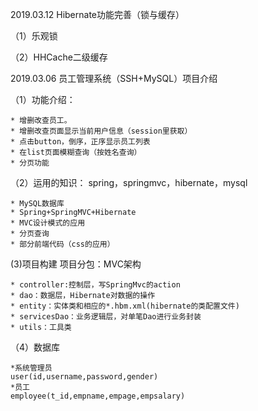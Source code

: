 2019.03.12
Hibernate功能完善（锁与缓存）

（1）乐观锁
	
（2）HHCache二级缓存
	

2019.03.06
员工管理系统（SSH+MySQL）项目介绍

（1）功能介绍：

	* 增删改查员工。
	* 增删改查页面显示当前用户信息（session里获取）
	* 点击button，倒序，正序显示员工列表
	* 在list页面模糊查询（按姓名查询）
	* 分页功能


（2）运用的知识：
spring，springmvc，hibernate，mysql


	* MySQL数据库
	* Spring+SpringMVC+Hibernate
	* MVC设计模式的应用
	* 分页查询
	* 部分前端代码（css的应用）



 (3)项目构建 
  项目分包：MVC架构

	* controller:控制层，写SpringMvc的action
	* dao：数据层，Hibernate对数据的操作
	* entity：实体类和相应的*.hbm.xml(hibernate的类配置文件)
	* servicesDao：业务逻辑层，对单笔Dao进行业务封装
	* utils：工具类


（4）数据库

	*系统管理员
   	user(id,username,password,gender)
	*员工
   	employee(t_id,empname,empage,empsalary)
	
	
	
